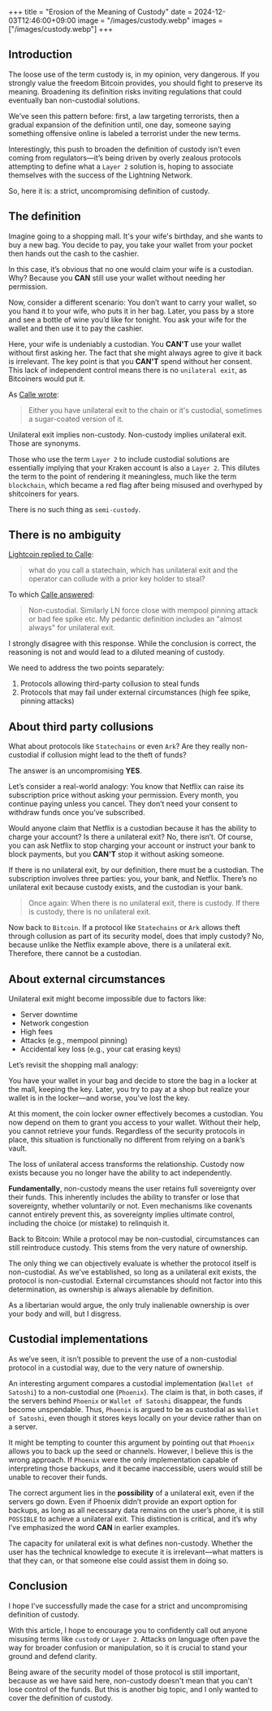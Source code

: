+++
title = "Erosion of the Meaning of Custody"
date = 2024-12-03T12:46:00+09:00
image = "/images/custody.webp"
images = ["/images/custody.webp"]
+++

## Introduction

The loose use of the term custody is, in my opinion, very dangerous. If you strongly value the freedom Bitcoin provides, you should fight to preserve its meaning. Broadening its definition risks inviting regulations that could eventually ban non-custodial solutions.

We’ve seen this pattern before: first, a law targeting terrorists, then a gradual expansion of the definition until, one day, someone saying something offensive online is labeled a terrorist under the new terms.

Interestingly, this push to broaden the definition of custody isn’t even coming from regulators—it’s being driven by overly zealous protocols attempting to define what a `Layer 2` solution is, hoping to associate themselves with the success of the Lightning Network.

So, here it is: a strict, uncompromising definition of custody.

## The definition

Imagine going to a shopping mall. It's your wife's birthday, and she wants to buy a new bag. You decide to pay, you take your wallet from your pocket then hands out the cash to the cashier.

In this case, it’s obvious that no one would claim your wife is a custodian. Why? Because you **CAN** still use your wallet without needing her permission.

Now, consider a different scenario:
You don’t want to carry your wallet, so you hand it to your wife, who puts it in her bag. Later, you pass by a store and see a bottle of wine you’d like for tonight. You ask your wife for the wallet and then use it to pay the cashier.

Here, your wife is undeniably a custodian. You **CAN'T** use your wallet without first asking her. The fact that she might always agree to give it back is irrelevant. The key point is that you **CAN'T** spend without her consent. This lack of independent control means there is no `unilateral exit`, as Bitcoiners would put it.

As [Calle wrote](https://x.com/callebtc/status/1863621499057291640):

>  Either you have unilateral exit to the chain or it's custodial, sometimes a sugar-coated version of it.

Unilateral exit implies non-custody. Non-custody implies unilateral exit. Those are synonyms.

Those who use the term `Layer 2` to include custodial solutions are essentially implying that your Kraken account is also a `Layer 2`. This dilutes the term to the point of rendering it meaningless, much like the term `blockchain`, which became a red flag after being misused and overhyped by shitcoiners for years.

There is no such thing as `semi-custody`.

## There is no ambiguity

[Lightcoin replied to Calle](https://x.com/lightcoin/status/1863693594629898294):

> what do you call a statechain, which has unilateral exit and the operator can collude with a prior key holder to steal?

To which [Calle answered](https://x.com/callebtc/status/1863703277839266176):

> Non-custodial.
> Similarly LN force close with mempool pinning attack or bad fee spike etc. 
> My pedantic definition includes an "almost always" for unilateral exit.

I strongly disagree with this response. While the conclusion is correct, the reasoning is not and would lead to a diluted meaning of custody.

We need to address the two points separately:
1. Protocols allowing third-party collusion to steal funds
2. Protocols that may fail under external circumstances (high fee spike, pinning attacks)

## About third party collusions

What about protocols like `Statechains` or even `Ark`? Are they really non-custodial if collusion might lead to the theft of funds?

The answer is an uncompromising **YES**.

Let’s consider a real-world analogy: You know that Netflix can raise its subscription price without asking your permission. Every month, you continue paying unless you cancel. They don’t need your consent to withdraw funds once you’ve subscribed.

Would anyone claim that Netflix is a custodian because it has the ability to charge your account?
Is there a unilateral exit? No, there isn’t. Of course, you can ask Netflix to stop charging your account or instruct your bank to block payments, but you **CAN'T** stop it without asking someone.

If there is no unilateral exit, by our definition, there must be a custodian. The subscription involves three parties: you, your bank, and Netflix. There’s no unilateral exit because custody exists, and the custodian is your bank.

> Once again: When there is no unilateral exit, there is custody. If there is custody, there is no unilateral exit.

Now back to `Bitcoin`. If a protocol like `Statechains` or `Ark` allows theft through collusion as part of its security model, does that imply custody?
No, because unlike the Netflix example above, there is a unilateral exit. Therefore, there cannot be a custodian.

## About external circumstances

Unilateral exit might become impossible due to factors like:
* Server downtime
* Network congestion
* High fees
* Attacks (e.g., mempool pinning)
* Accidental key loss (e.g., your cat erasing keys)


Let’s revisit the shopping mall analogy:

You have your wallet in your bag and decide to store the bag in a locker at the mall, keeping the key. Later, you try to pay at a shop but realize your wallet is in the locker—and worse, you've lost the key.

At this moment, the coin locker owner effectively becomes a custodian. You now depend on them to grant you access to your wallet. Without their help, you cannot retrieve your funds. Regardless of the security protocols in place, this situation is functionally no different from relying on a bank’s vault.

The loss of unilateral access transforms the relationship. Custody now exists because you no longer have the ability to act independently.

**Fundamentally**, non-custody means the user retains full sovereignty over their funds. This inherently includes the ability to transfer or lose that sovereignty, whether voluntarily or not. Even mechanisms like covenants cannot entirely prevent this, as sovereignty implies ultimate control, including the choice (or mistake) to relinquish it.


Back to Bitcoin: While a protocol may be non-custodial, circumstances can still reintroduce custody. This stems from the very nature of ownership.

The only thing we can objectively evaluate is whether the protocol itself is non-custodial. As we’ve established, so long as a unilateral exit exists, the protocol is non-custodial. External circumstances should not factor into this determination, as ownership is always alienable by definition.

As a libertarian would argue, the only truly inalienable ownership is over your body and will, but I disgress.

## Custodial implementations

As we’ve seen, it isn’t possible to prevent the use of a non-custodial protocol in a custodial way, due to the very nature of ownership.

An interesting argument compares a custodial implementation (`Wallet of Satoshi`) to a non-custodial one (`Phoenix`). The claim is that, in both cases, if the servers behind `Phoenix` or `Wallet of Satoshi` disappear, the funds become unspendable. Thus, `Phoenix` is argued to be as custodial as `Wallet of Satoshi`, even though it stores keys locally on your device rather than on a server.

It might be tempting to counter this argument by pointing out that `Phoenix` allows you to back up the seed or channels. However, I believe this is the wrong approach. If `Phoenix` were the only implementation capable of interpreting those backups, and it became inaccessible, users would still be unable to recover their funds.

The correct argument lies in the **possibility** of a unilateral exit, even if the servers go down. Even if Phoenix didn’t provide an export option for backups, as long as all necessary data remains on the user’s phone, it is still `POSSIBLE` to achieve a unilateral exit. This distinction is critical, and it’s why I’ve emphasized the word **CAN** in earlier examples.

The capacity for unilateral exit is what defines non-custody. Whether the user has the technical knowledge to execute it is irrelevant—what matters is that they can, or that someone else could assist them in doing so.

## Conclusion

I hope I’ve successfully made the case for a strict and uncompromising definition of custody.

With this article, I hope to encourage you to confidently call out anyone misusing terms like `custody` or `Layer 2`. Attacks on language often pave the way for broader confusion or manipulation, so it is crucial to stand your ground and defend clarity.

Being aware of the security model of those protocol is still important, because as we have said here, non-custody doesn't mean that you can't lose control of the funds. But this is another big topic, and I only wanted to cover the definition of custody.